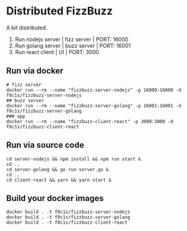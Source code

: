 # Distributed FizzBuzz

A bit distributed.

1. Run nodejs server | fizz server | PORT: 16000
2. Run golang server | buzz server | PORT: 16001
3. Run react client | UI | PORT: 3000

## Run via docker

```shell
# fizz server
docker run --rm --name "fizzbuzz-server-nodejs" -p 16000:16000 -d f0c1s/fizzbuzz-server-nodejs
## buzz server
docker run --rm --name "fizzbuzz-server-golang" -p 16001:16001 -d f0c1s/fizzbuzz-server-golang
### app
docker run --rm --name "fizzbuzz-client-react" -p 3000:3000 -d f0c1s/fizzbuzz-client-react

```

## Run via source code

```shell
cd server-nodejs && npm install && npm run start &
cd ..
cd server-golang && go run server.go &
cd ..
cd client-react && yarn && yarn start &
```

## Build your docker images

```shell
docker build . -t f0c1s/fizzbuzz-server-nodejs
docker build . -t f0c1s/fizzbuzz-server-golang
docker build . -t f0c1s/fizzbuzz-client-react
```
